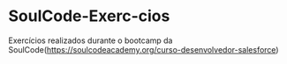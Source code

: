 # SoulCode-Exerc-cios
Exercícios realizados durante o bootcamp da SoulCode(https://soulcodeacademy.org/curso-desenvolvedor-salesforce)
